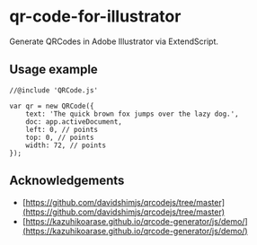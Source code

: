 # qr-code-for-illustrator

Generate QRCodes in Adobe Illustrator via ExtendScript.

## Usage example

```
//@include 'QRCode.js'

var qr = new QRCode({
    text: 'The quick brown fox jumps over the lazy dog.',
    doc: app.activeDocument,
    left: 0, // points
    top: 0, // points
    width: 72, // points
});
```

## Acknowledgements

- [https://github.com/davidshimjs/qrcodejs/tree/master](https://github.com/davidshimjs/qrcodejs/tree/master)
- [https://kazuhikoarase.github.io/qrcode-generator/js/demo/](https://kazuhikoarase.github.io/qrcode-generator/js/demo/)
